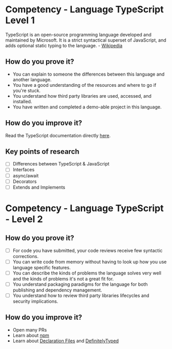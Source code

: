 # Competency - Language TypeScript Level 1
TypeScript is an open-source programming language developed and maintained by Microsoft. It is a strict syntactical superset of JavaScript, and adds optional static typing to the language. - [Wikipedia](https://en.wikipedia.org/wiki/TypeScript)

## How do you prove it?
* You can explain to someone the differences between this language and another language.
* You have a good understanding of the resources and where to go if you're stuck.
* You understand how third party libraries are used, accessed, and installed.
* You have written and completed a demo-able project in this language.

## How do you improve it?
Read the TypeScript documentation directly [here](https://www.typescriptlang.org/docs/home.html).

## Key points of research
- [ ] Differences between TypeScript & JavaScript
- [ ] Interfaces
- [ ] async/await
- [ ] Decorators
- [ ] Extends and Implements

# Competency - Language TypeScript - Level 2

## How do you prove it?
- [ ] For code you have submitted, your code reviews receive few syntactic corrections.
- [ ] You can write code from memory without having to look up how you use language specific features.
- [ ] You can describe the kinds of problems the language solves very well and the kinds of problems it's not a great fit for.
- [ ] You understand packaging paradigms for the language for both publishing and dependency management.
- [ ] You understand how to review third party libraries lifecycles and security implications.

## How do you improve it?
* Open many PRs
* Learn about [npm](https://www.npmjs.com/)
* Learn about [Declaration Files](https://www.typescriptlang.org/docs/handbook/declaration-files/introduction.html) and [DefinitelyTyped](http://definitelytyped.org/)
